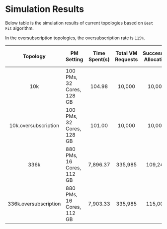 # Simulation Results

Below table is the simulation results of current topologies based on `Best Fit` algorithm.

In the oversubscription topologies, the oversubscription rate is `115%`.

|Topology | PM Setting | Time Spent(s) | Total VM Requests |Successful Allocation| Energy Consumption| Total Oversubscriptions | Total Overload PMs
|:----:|-----|:--------:|:---:|:-------:|:----:|:---:|:---:|
|10k| 100 PMs, 32 Cores, 128 GB  | 104.98|10,000| 10,000| 2,399,610 | 0 | 0|
|10k.oversubscription| 100 PMs, 32 Cores, 128 GB|  101.00 |10,000 |10,000| 2,386,371| 279,331 | 0|
|336k| 880 PMs, 16 Cores, 112 GB | 7,896.37 |335,985| 109,249 |26,425,878 | 0 | 0 |
|336k.oversubscription| 880 PMs, 16 Cores, 112 GB | 7,903.33| 335,985| 115,008 | 27,440,946 | 3,868,475 | 0
